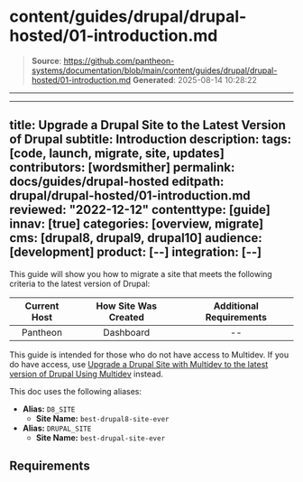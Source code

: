 # content/guides/drupal/drupal-hosted/01-introduction.md

> **Source**: https://github.com/pantheon-systems/documentation/blob/main/content/guides/drupal/drupal-hosted/01-introduction.md
> **Generated**: 2025-08-14 10:28:22

---

---
title: Upgrade a Drupal Site to the Latest Version of Drupal
subtitle: Introduction
description:
tags: [code, launch, migrate, site, updates]
contributors: [wordsmither]
permalink: docs/guides/drupal-hosted
editpath: drupal/drupal-hosted/01-introduction.md
reviewed: "2022-12-12"
contenttype: [guide]
innav: [true]
categories: [overview, migrate]
cms: [drupal8, drupal9, drupal10]
audience: [development]
product: [--]
integration: [--]
---

This guide will show you how to migrate a site that meets the following criteria to the latest version of Drupal:

| Current Host | How Site Was Created <Popover title="Site Creation" content="What is the method you used to create the site?" /> | Additional Requirements <Popover title="Additional Requirements" content="Any other features that must be in place, or that are desired." /> |
| :-------------------------------------------: | :------------------------------------------------------------------------------------------------------------------------------------------: | :----------------------------------------------------------------------------------------------------------------------------------------------------------------------------------------: |
|                   Pantheon                    |                                                                  Dashboard                                                                   |                                                                                             --                                                                                             |

<Alert title="Note" type="info" >

This guide is intended for those who do not have access to Multidev. If you do have access, use [Upgrade a Drupal Site with Multidev to the latest version of Drupal Using Multidev](/guides/drupal-hosted-md) instead.

</Alert>

<Partial file="drupal/see-landing.md" />

<Partial file="drupal/commit-history.md" />

This doc uses the following aliases:

- **Alias:** `D8_SITE`
  - **Site Name:** `best-drupal8-site-ever`
- **Alias:** `DRUPAL_SITE`
  - **Site Name:** `best-drupal-site-ever`

## Requirements

<Partial file="drupal/upgrade-site-requirements-new.md" />
